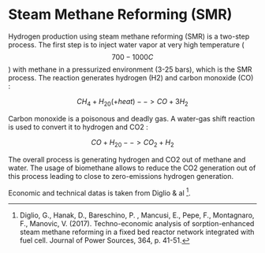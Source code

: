 # Steam Methane Reforming (SMR)

Hydrogen production using steam methane reforming (SMR) is a two-step process. The first step is to inject water vapor at very high temperature ($$700-1000 C$$) with methane in a pressurized environment (3-25 bars), which is the SMR process. The reaction generates hydrogen (H2) and carbon monoxide (CO) : 

$$CH_4 + H_20 (+heat) --> CO + 3H_2$$


Carbon monoxide is a poisonous and deadly gas. A water-gas shift reaction is used to convert it to hydrogen and CO2 : 

$$ CO + H_20 --> CO_2 + H_2$$

The overall process is generating hydrogen and CO2 out of methane and water. The usage of biomethane allows to reduce the CO2 generation out of this process leading to close to zero-emissions hydrogen generation.


Economic and technical datas is taken from Diglio & al [^1].


[^1]: Diglio, G., Hanak, D., Bareschino, P. , Mancusi, E., Pepe, F., Montagnaro, F., Manovic, V.  (2017). Techno-economic analysis of sorption-enhanced steam methane reforming in a fixed bed reactor network integrated with fuel cell. Journal of Power Sources, 364, p. 41-51.
